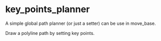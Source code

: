 # key_points_planner

A simple global path planner (or just a setter) can be use in move_base. 

Draw a polyline path by setting key points.
